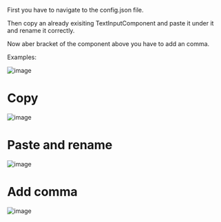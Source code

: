 First you have to navigate to the config.json file.

Then copy an already exisiting TextInputComponent and paste it under it and rename it correctly.

Now aber bracket of the component above you have to add an comma.

Examples:

![image](https://user-images.githubusercontent.com/55946112/162881646-4e6899f3-c3d7-464e-8349-b826569b7145.png)

# Copy
![image](https://user-images.githubusercontent.com/55946112/162881678-fcf41d8a-7774-4dff-85cb-2f0ba266a674.png)

# Paste and rename
![image](https://user-images.githubusercontent.com/55946112/162881779-8a337a11-4e42-4e2d-96e8-5e771dd9254d.png)

# Add comma
![image](https://user-images.githubusercontent.com/55946112/162881802-7628b62f-ee40-4f8a-85d7-750f3443833a.png)

